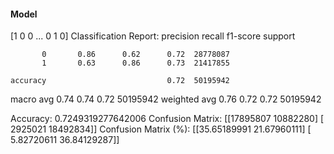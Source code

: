 #### Model
[1 0 0 ... 0 1 0]
Classification Report:
              precision    recall  f1-score   support

           0       0.86      0.62      0.72  28778087
           1       0.63      0.86      0.73  21417855

    accuracy                           0.72  50195942
   macro avg       0.74      0.74      0.72  50195942
weighted avg       0.76      0.72      0.72  50195942

Accuracy: 0.7249319277642006
Confusion Matrix:
[[17895807 10882280]
 [ 2925021 18492834]]
Confusion Matrix (%):
[[35.65189991 21.67960111]
 [ 5.82720611 36.84129287]]
